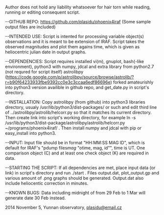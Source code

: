 Author does not hold any liability whatsoever for hair torn while reading, running or editing consequent script.

--GITHUB REPO: 
https://github.com/plasidu/phoenix4iraf  (Some sample output files are included)

--INTENDED USE: 
Script is intented for processing variable object(s) observations and it is meant to be extension of IRAF. Script takes the observed magnitudes and plot them agains time, which is given as heliocentric julian date in output graphs.

--DEPENDENCIES: 
Script requires installed vi(m), gnuplot, bash(-like environment), python3 with numpy, jdcal and extra library from python2.7 (not requred for script itself) astrolibpy (https://code.google.com/p/astrolibpy/source/browse/astrolib/?r=b90f64233933fbe9392cc0e3c3ccaa6edf86696e) forked amateurishly into python3 version availible in github repo, and get_date.py in script's directory.

--INSTALLATION: 
Copy astrolibpy (from github) into python3 libraries directory, usualy /usr/lib/python3/dist-packages/ or such and edit third line of ../astrolibpy/astrolib/helcorr.py so that it matches its current directory. Then create link into script's working directory, for example ln -s /usr/lib/python3/dist-package/astrolibpy/astrolib/helcorr.py ~/programs/phoenix4iraf/ . Then install numpy and jdcal with pip or easy_install into python3. 

--INPUT: 
Input file should be in format "HH:MM:SS  MAG  ID", which is default for IRAF's "pdump files*mag* "otime, mag, id"", time is UT. One comparison object (C) and at least one check object (K) are required in data.

--STARTING THE SCRIPT: 
If all dependencies are met, place input data (or link) in script's directory and run ./start . Files output.dat, plot_output.gp and various amount of .png graphs should be generated. Output.dat also include heliocentic correction in minutes.


--KNOWN BUGS: 
Data including midnight of from 29 Feb to 1 Mar will generate date 30 Feb instead.



2014 November 5, Yunnan observatory, plasidu@email.cz
